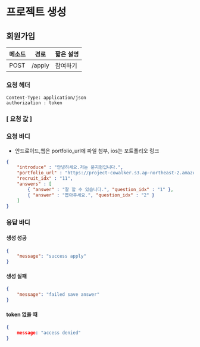# 프로젝트 생성

## 회원가입

| 메소드 | 경로   | 짧은 설명 |
| ------ | ------ | --------- |
| POST   | /apply | 참여하기  |

### 요청 헤더

```
Content-Type: application/json
authorization : token
```

###  [ 요청 값 ]

### 요청 바디

* 안드로이드,웹은 portfolio_url에 파일 첨부, ios는 포트폴리오 링크

```json
{
	"introduce" : "안녕하세요.저는 문지현입니다.",
	"portfolio_url" : "https://project-cowalker.s3.ap-northeast-2.amazonaws.com/1530643487481.txt",
	"recruit_idx" : "11",
	"answers" : [
		{ "answer" : "잘 할 수 있습니다.", "question_idx" : "1" },
		{ "answer" : "뽑아주세요.", "question_idx" : "2" }
	]
}
```

### 응답 바디

#### 생성 성공

```json
{
    "message": "success apply"
}
```

#### 생성 실패

```json
{
    "message": "failed save answer"
}
```

#### token 없을 때

```json
{
    message: "access denied"
}
```

